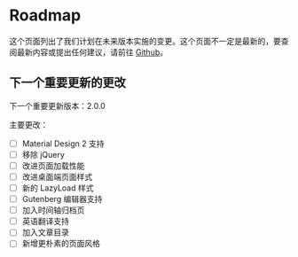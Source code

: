 # Roadmap

这个页面列出了我们计划在未来版本实施的变更。这个页面不一定是最新的，要查阅最新内容或提出任何建议，请前往 [Github](https://github.com/yrccondor/mdx/issues)。

## 下一个重要更新的更改

下一个重要更新版本：2.0.0

主要更改：

* [ ] Material Design 2 支持
* [ ] 移除 jQuery
* [ ] 改进页面加载性能
* [ ] 改进桌面端页面样式
* [ ] 新的 LazyLoad 样式
* [ ] Gutenberg 编辑器支持
* [ ] 加入时间轴归档页
* [ ] 英语翻译支持
* [ ] 加入文章目录
* [ ] 新增更朴素的页面风格
